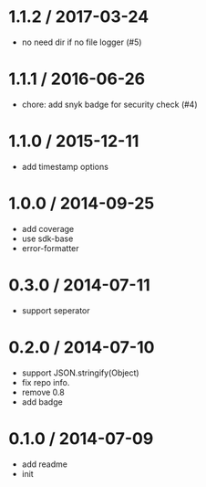 
1.1.2 / 2017-03-24
==================

  * no need dir if no file logger (#5)

1.1.1 / 2016-06-26
==================

  * chore: add snyk badge for security check (#4)

1.1.0 / 2015-12-11
==================

  * add timestamp options

1.0.0 / 2014-09-25
==================

  * add coverage
  * use sdk-base
  * error-formatter

0.3.0 / 2014-07-11
==================

  * support seperator

0.2.0 / 2014-07-10
==================

  * support JSON.stringify(Object)
  * fix repo info.
  * remove 0.8
  * add badge

0.1.0 / 2014-07-09
==================

  * add readme
  * init
